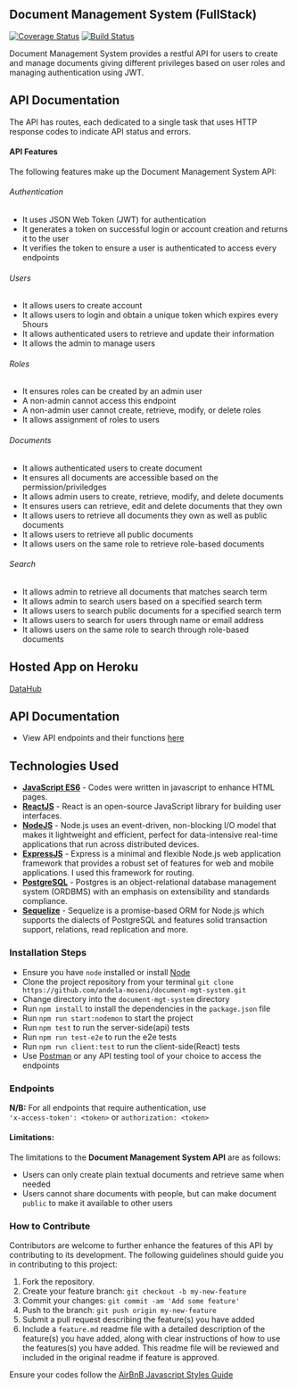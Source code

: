 ## Document Management System (FullStack)

[![Coverage Status](https://coveralls.io/repos/github/andela-ksolomon/DocumentManagementSys/badge.svg?branch=development)](https://coveralls.io/github/andela-ksolomon/DocumentManagementSys?branch=development)
[![Build Status](https://travis-ci.org/andela-ksolomon/DocumentManagementSys.svg?branch=master)](https://travis-ci.org/andela-ksolomon/DocumentManagementSys)

Document Management System provides a restful API for users to create and manage documents giving different privileges based on user roles and managing authentication using JWT.

## API Documentation
The API has routes, each dedicated to a single task that uses HTTP response codes to indicate API status and errors.

#### API Features

The following features make up the Document Management System API:

###### Authentication

- It uses JSON Web Token (JWT) for authentication
- It generates a token on successful login or account creation and returns it to the user
- It verifies the token to ensure a user is authenticated to access every endpoints

###### Users

- It allows users to create account
- It allows users to login and obtain a unique token which expires every 5hours
- It allows authenticated users to retrieve and update their information
- It allows the admin to manage users

###### Roles

- It ensures roles can be created by an admin user
- A non-admin cannot access this endpoint
- A non-admin user cannot create, retrieve, modify, or delete roles  
- It allows assignment of roles to users

###### Documents

- It allows authenticated users to create document
- It ensures all documents are accessible based on the permission/priviledges
- It allows admin users to create, retrieve, modify, and delete documents
- It ensures users can retrieve, edit and delete documents that they own  
- It allows users to retrieve all documents they own as well as public documents
- It allows users to retrieve all public documents
- It allows users on the same role to retrieve role-based documents

###### Search

- It allows admin to retrieve all documents that matches search term
- It allows admin to search users based on a specified search term
- It allows users to search public documents for a specified search term
- It allows users to search for users through name or email address
- It allows users on the same role to search through role-based documents

## Hosted App on Heroku
[DataHub](https://datahubs.herokuapp.com/)

## API Documentation
- View API endpoints and their functions [here](https://github.com/andela-ksolomon/DocumentManagementSys/)

## Technologies Used
- **[JavaScript ES6](http://es6-features.org/)** - Codes were written in javascript to enhance HTML pages.
- **[ReactJS](https://facebook.github.io/react/)** - React is an open-source JavaScript library for building user interfaces.
- **[NodeJS](https://nodejs.org/)** - Node.js uses an event-driven, non-blocking I/O model that makes it lightweight and efficient, perfect for data-intensive real-time applications that run across distributed devices.
- **[ExpressJS](https://expressjs.com/)** - Express is a minimal and flexible Node.js web application framework that provides a robust set of features for web and mobile applications. I used this framework for routing.
- **[PostgreSQL](https://www.postgresql.org/)** - Postgres is an object-relational database management system (ORDBMS) with an emphasis on extensibility and standards compliance.
- **[Sequelize](http://docs.sequelizejs.com/)** - Sequelize is a promise-based ORM for Node.js which supports the dialects of PostgreSQL and features solid transaction support, relations, read replication and more.

### **Installation Steps**
* Ensure you have `node` installed or install [Node](https://nodejs.org/en/download/)
* Clone the project repository from your terminal `git clone https://github.com/andela-moseni/document-mgt-system.git`
* Change directory into the `document-mgt-system` directory
* Run `npm install` to install the dependencies in the `package.json` file
* Run `npm run start:nodemon` to start the project
* Run `npm test` to run the server-side(api) tests
* Run `npm run test-e2e` to run the e2e tests
* Run `npm run client:test` to run the client-side(React) tests
* Use [Postman](https://www.getpostman.com/) or any API testing tool of your choice to access the endpoints

### **Endpoints**
**N/B:** For all endpoints that require authentication, use \
`'x-access-token': <token>` or `authorization: <token>`

#### Limitations:
The limitations to the **Document Management System API** are as follows:
* Users can only create plain textual documents and retrieve same when needed
* Users cannot share documents with people, but can make document `public` to make it available to other users


### How to Contribute
Contributors are welcome to further enhance the features of this API by contributing to its development. The following guidelines should guide you in contributing to this project:

1. Fork the repository.
2. Create your feature branch: `git checkout -b my-new-feature`
3. Commit your changes: `git commit -am 'Add some feature'`
4. Push to the branch: `git push origin my-new-feature`
5. Submit a pull request describing the feature(s) you have added
6. Include a `feature.md` readme file with a detailed description of the feature(s) you have added, along with clear instructions of how to use the features(s) you have added. This readme file will be reviewed and included in the original readme if feature is approved.

Ensure your codes follow the [AirBnB Javascript Styles Guide](https://github.com/airbnb/javascript)
